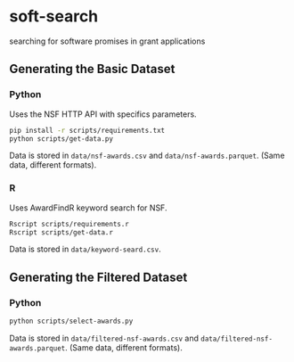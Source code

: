 # soft-search
searching for software promises in grant applications 

## Generating the Basic Dataset

### Python

Uses the NSF HTTP API with specifics parameters.

```bash
pip install -r scripts/requirements.txt
python scripts/get-data.py
```

Data is stored in `data/nsf-awards.csv` and `data/nsf-awards.parquet`.
(Same data, different formats).

### R

Uses AwardFindR keyword search for NSF.

```bash
Rscript scripts/requirements.r
Rscript scripts/get-data.r
```

Data is stored in `data/keyword-seard.csv`.

## Generating the Filtered Dataset

### Python

```bash
python scripts/select-awards.py
```

Data is stored in `data/filtered-nsf-awards.csv` and `data/filtered-nsf-awards.parquet`.
(Same data, different formats).